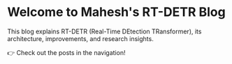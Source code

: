 # Welcome to Mahesh's RT-DETR Blog

This blog explains RT-DETR (Real-Time DEtection TRansformer), its architecture, improvements, and research insights.

👉 Check out the posts in the navigation!
